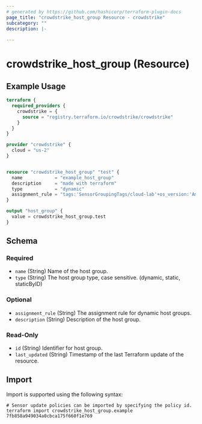 ```yaml
---
# generated by https://github.com/hashicorp/terraform-plugin-docs
page_title: "crowdstrike_host_group Resource - crowdstrike"
subcategory: ""
description: |-
  
---
```


# crowdstrike_host_group (Resource)



## Example Usage

```terraform
terraform {
  required_providers {
    crowdstrike = {
      source = "registry.terraform.io/crowdstrike/crowdstrike"
    }
  }
}

provider "crowdstrike" {
  cloud = "us-2"
}


resource "crowdstrike_host_group" "test" {
  name            = "example_host_group"
  description     = "made with terraform"
  type            = "dynamic"
  assignment_rule = "tags:'SensorGroupingTags/cloud-lab'+os_version:'Amazon Linux 2'"
}

output "host_group" {
  value = crowdstrike_host_group.test
}
```

<!-- schema generated by tfplugindocs -->
## Schema

### Required

- `name` (String) Name of the host group.
- `type` (String) The host group type, case sensitive. (dynamic, static, staticByID)

### Optional

- `assignment_rule` (String) The assignment rule for dynamic host groups.
- `description` (String) Description of the host group.

### Read-Only

- `id` (String) Identifier for host group.
- `last_updated` (String) Timestamp of the last Terraform update of the resource.

## Import

Import is supported using the following syntax:

```shell
# Sensor update policies can be imported by specifying the policy id.
terraform import crowdstrike_host_group.example 7fb858a949034a0cbca175f660f1e769
```
